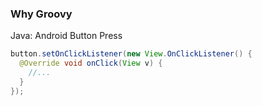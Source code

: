### Why Groovy

Java: Android Button Press

```java
button.setOnClickListener(new View.OnClickListener() {
  @Override void onClick(View v) {
    //...
  }
});
```

